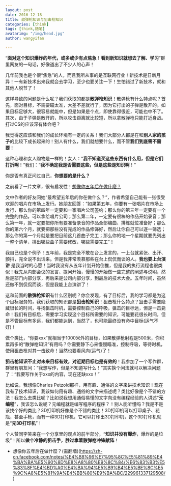 ```yaml
---
layout: post
date: 2016-12-18
title: 散弹枪知识与狙击枪知识
categories: [think]
tags: [think,随笔]
avatarimg: "/img/head.jpg"
author: wangyifan

---
```


“**面对这个知识爆炸的年代，或多或少有点焦急！看到新知识就想去了解、学习**”群里网友的一句话，好像道出了不少人的心声！

几年前我也是个很“焦急”的人，而且我所从事的是互联网行业！新技术是日新月异！一有新技术出来我就会去学习，至少也要关注一下！生怕错过了新技术，就和其他人脱节了！

这样导致的问题是什么呢？我们获取的都是**散弹枪知识**！散弹枪有什么特点呢？首先，面对目标，不需要瞄太准，大差不差就行了，因为它打出的子弹是散开的。如果目标足够大，很容易就能中，但是如果是个点，即使靠得很近，可能也中不了。其次，由于子弹是散开的，所以攻击距离就比较短，所以拿散弹枪只能打近身战。打过CS的应该深有体会吧？

我觉得这应该和我们的成长环境有一定的关系！我们大部分人都是在和**别人家的孩子**的比较下成长起来的！别人有什么，我们就想要什么，而不管**我们到底需不需要**！

这种心理和女人购物是一样的！女人：“**我不知道买这些东西有什么用，但是它们打折啊**！”我们：“**我不确定我是否需要这些，但是这些是知识啊**！”

你是否有真正问过自己，**你想要的是什么？**



之前看了一片文章，很有启发性！[想像你五年后在做什麼？](https://zh-cn.facebook.com/notes/%E4%B8%96%E7%95%8C%E5%81%89%E4%BA%BA%E5%90%8D%E8%A8%80%E9%8C%84/%E6%83%B3%E5%83%8F%E4%BD%A0%E4%BA%94%E5%B9%B4%E5%BE%8C%E5%9C%A8%E5%81%9A%E4%BB%80%E9%BA%BC/229961337129508/)

文中作者的好友问她“最希望五年后的你在做什么？”，作者希望自己能有一张很受欢迎的唱片在市场上发行。她朋友回答：“如果第五年，你要有一张唱片在市场上发行，那么你的第四年一定要和一家唱片公司签约；那么你的第三年一定要有一个完整的作品，可以拿给唱片公司；那么第二年，一定要有很棒的作品开始录音；那么第一年，就一定要把你所有要准备录音的作品全部编曲、排练就位准备好；那么你的第六个月，就要把那些没有完成的作品修饰好，然后让你自己可以逐一筛选；那么你的第一个月就是要把目前这几首曲子完工；那么你的地一个星期就要先列出一整个清单，排出哪些曲子需要修改，哪些需要完工”！

我自己也是个例子！五年前，我是完全不敢在台上发言的，一上台就紧张、出汗、颤抖，完全说不出话来。但是我非常羡慕那些在台上侃侃而谈的人。**我也要上台演讲** 是我当时的心愿！当时我没有从五年计划开始倒推，但是我的执行流程也很类似！我先从内部会议的发言、提问开始，慢慢的开始做一些完整的阐述与说明，然后是部门内部分享，再后来是公司内部分享，到最后的技术大会。五年时间，虽然还做不到侃侃而谈，但是我能上台演讲了！

这和前面的**散弹枪知识**有什么区别呢？你会发现，有了目标后，我的学习都是为这个目标服务的，我们获取的知识都是**狙击枪知识**！狙击枪什么特点？狙击手需要隐藏很长的时间，寻找狙击时机，需要控制自己的呼吸，狙击的目标远，但是一击毙命！我们有目标后，需要学习实现这个目标所需要的知识，可能要花很长时间，但是不管目标有多远，我们都能达到，当然了，也可能最终没有命中目标(运气不好)！

做个类比，“你要xxx”就相当于1000米外的目标，如果散弹枪射程是500米，你积累再多的“散弹枪知识”有用吗？你需要静下心来慢慢瞄准，控制呼吸，等待时机，使用狙击枪对其一击致命！当然也要看风向(运气)了！

**狙击枪知识不止对未来目标有效，对近期目标也是有效的**！我参加了一个写作群，群里有朋友问：“我想写作，但是不知道写什么！”其实换个问法就可以解决问题了：“我要写作关于xxx的内容，现在还缺xxx！”

比如说，我想像Charles Petzold那样，用有趣、通俗的文字来讲技术知识！现在我有了技术知识，我该如何用有趣、通俗的文字来描述呢？类比好像是个不错的方法！我怎么去类比呢？比如说我想用通俗易懂的文字向没有编程经验的人讲述“**元编程**”，我该怎么说呢？元编程就是编写程序的程序？！别人能听懂吗？我是不是该找个好的类比？3D打印机好像是个不错的类比！3D打印机可以打印桌子、花瓶，甚至手枪，而有一种3D打印机，它可以打印出3D打印机，这个3D打印机就是“**元3D打印机**”！

个人赞同李笑来在一个分享里的观点的前半部分，“**知识并没有爆炸**，爆炸的是垃圾”！所以**做个冷静的狙击手，胜过拿着散弹枪冲锋献阵**！  

- 想像你五年后在做什麼？(需翻墙)(https://zh-cn.facebook.com/notes/%E4%B8%96%E7%95%8C%E5%81%89%E4%BA%BA%E5%90%8D%E8%A8%80%E9%8C%84/%E6%83%B3%E5%83%8F%E4%BD%A0%E4%BA%94%E5%B9%B4%E5%BE%8C%E5%9C%A8%E5%81%9A%E4%BB%80%E9%BA%BC/229961337129508/)
